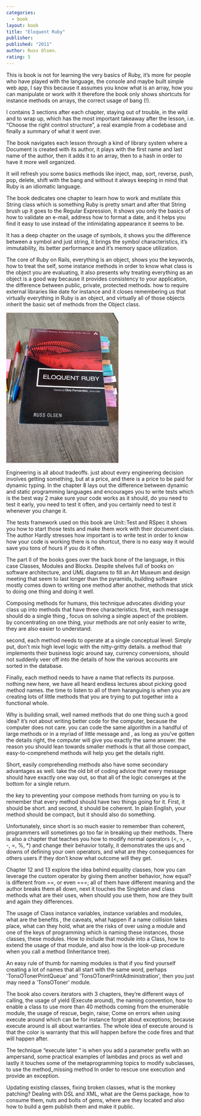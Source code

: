 ```yaml
---
categories:
  - book
layout: book
title: "Eloquent Ruby"
publisher:
published: "2011"
author: Russ Olsen.
rating: 5
---
```


This is book is not for learning the very basics of Ruby, it’s more for people who have played with the language, the console and maybe built simple web app, I say this because it assumes you know what is an array, how you can manipulate or work with it therefore the book only shows shortcuts for instance methods on arrays, the correct usage of bang (!).

I contains 3 sections after each chapter, staying out of trouble, in the wild and to wrap up, which has the most important takeaway after the lesson, i.e. “Choose the right control structure”, a real example from a codebase and finally a summary of what it went over.


The book navigates each lesson through a kind of library system where a Document is created with its author, it plays with the first name and last name of the author, then it adds it to an array, then to a hash in order to have it more well organized.

It will refresh you some basics methods like inject, map, sort, reverse, push, pop, delete, shift with the bang and without it always keeping in mind that Ruby is an idiomatic language.

The book dedicates one chapter to learn how to work and mutilate this String class which is something Ruby is pretty smart and after that String brush up it goes to the Regular Expression, It shows you only the basics of how to validate an e-mail, address how to format a date, and it helps you find it easy to use instead of the intimidating appearance it seems to be.

It has a deep chapter on the usage of symbols, it shows you the difference between a symbol and just string, it brings the symbol characteristics, it’s immutability, its better performance and it’s memory space utilization.

The core of Ruby on Rails, everything is an object, shows you the keywords, how to treat the self, some instance methods in order to know what class is the object you are evaluating, it also presents why treating everything as an object is a good way because it provides consistency to your application, the difference between public, private, protected methods. how to require external libraries like date for instance and it closes remembering us that virtually everything in Ruby is an object, and virtually all of those objects inherit the basic set of methods from the Object class.

<div><img src='/../graphics/projects/Eloquent_ruby.jpeg' alt='beginning_rails' style="width:300px;"/></div>

Engineering is all about tradeoffs. just about every engineering decision involves getting something, but at a price, and there is a price to be paid for dynamic typing. In the chapter 8 lays out the difference between dynamic and static programming languages and encourages you to write tests which is the best way 2 make sure your code works as it should, do you need to test it early, you need to test it often, and you certainly need to test it whenever you change it.

The tests framework used on this book are Unit::Test and RSpec it shows you how to start those tests and make them work with their document class. The author Hardly stresses how important is to write test in order to know how your code is working there is no shortcut, there is no easy way it would save you tons of hours if you do it often.

The part II of the books goes over the back bone of the language, in this case Classes, Modules and Blocks. Despite shelves full of books on software architecture, and UML diagrams to fill an Art Museum and design meeting that seem to last longer than the pyramids, building software mostly comes down to writing one method after another, methods that stick to doing one thing and doing it well.

Composing methods for humans, this technique advocates dividing your class up into methods that have three characteristics. first, each message should do a single thing , focus on solving a single aspect of the problem. by concentrating on one thing, your methods are not only easier to write, they are also easier to understand.

second, each method needs to operate at a single conceptual level: Simply put, don’t mix high level logic with the nitty-gritty details. a method that implements their business logic around say, currency conversions, should not suddenly veer off into the details of how the various accounts are sorted in the database.

Finally, each method needs to have a name that reflects its purpose. nothing new here, we have all heard endless lectures about picking good method names. the time to listen to all of them haranguing is when you are creating lots of little methods that you are trying to put together into a functional whole.

Why is building small, well named methods that do one thing such a good idea? it’s not about writing better code for the computer, because the computer does not care. you can code the same algorithm in a handful of large methods or in a myriad of little message and , as long as you’ve gotten the details right, the computer will give you exactly the same answer. the reason you should lean towards smaller methods is that all those compact, easy-to-comprehend methods will help you get the details right.

Short, easily comprehending methods also have some secondary advantages as well. take the old bit of coding advice that every message should have exactly one way out, so that all of the logic converges at the bottom for a single return.

the key to preventing your compose methods from turning on you is to remember that every method should have two things going for it. First, it should be short. and second, it should be coherent. In plain English, your method should be compact, but it should also do something. 

Unfortunately, since short is so much easier to remember than coherent, programmers will sometimes go too far in breaking up their methods.
There is also a chapter that teaches you how to modify normal operators (<, >, +, -, =, %, *) and change their behavior totally, it demonstrates the ups and downs of defining your own operators, and what are they consequences for others users if they don’t know what outcome will they get.

Chapter 12 and 13 explore the idea behind equality classes, how you can leverage the custom operator by giving them another behavior, how equal? is different from ==, or even ===; all of them have different meaning and the author breaks them all down, next it touches the Singleton and class methods what are their uses, when should you use them, how are they built and again they differences.

The usage of Class instance variables, instance variables and modules, what are the benefits , the caveats, what happen if a name collision takes place, what can they hold, what are the risks of over using a module and one of the keys of programming which is naming these instances, those classes, these modules. How to include that module into a Class, how to extend the usage of that module, and also how is the look-up procedure when you call a method (Inheritance tree).

An easy rule of thumb for naming modules is that if you find yourself creating a lot of names that all start with the same word, perhaps 'TonsOTonerPrintQueue' and 'TonsOTonerPrintAdministration', then you just may need a 'TonsOToner' module.

The book also covers iterators with 3 chapters, they’re different ways of calling, the usage of yield (Execute around), the naming convention, how to enable a class to use more than 40 methods coming from the enumerable module, the usage of rescue, begin, raise; Come on errors when using execute around which can be for instance forget about exceptions; because execute around is all about warranties. The whole idea of execute around is that the color is warranty that this will happen before the code fires and that will happen after.

The technique “execute later “ is when you add a parameter prefix with an ampersand, some practical examples of lambdas and procs as well and lastly it touches some of the metaprogramming topics to modify subclasses, to use the method_missing method In order to rescue one execution and provide an exception.

Updating existing classes, fixing broken classes, what is the monkey patching? Dealing with DSL and XML, what are the Gems package, how to consume them, nuts and bolts of gems, where are they located and also how to build a gem publish them and make it public.